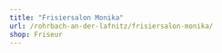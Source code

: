 ```yaml
---
title: "Frisiersalon Monika"
url: /rohrbach-an-der-lafnitz/frisiersalon-monika/
shop: Friseur
---
```

